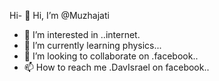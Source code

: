 Hi- 👋 Hi, I’m @Muzhajati
- 👀 I’m interested in ..internet.
- 🌱 I’m currently learning physics...
- 💞️ I’m looking to collaborate on .facebook..
- 📫 How to reach me .DavIsrael on facebook..

<!---
Muzhajati/Muzhajati is a ✨ special ✨ repository because its `README.md` (this file) appears on your GitHub profile.
You can click the Preview link to take a look at your changes.
--->
